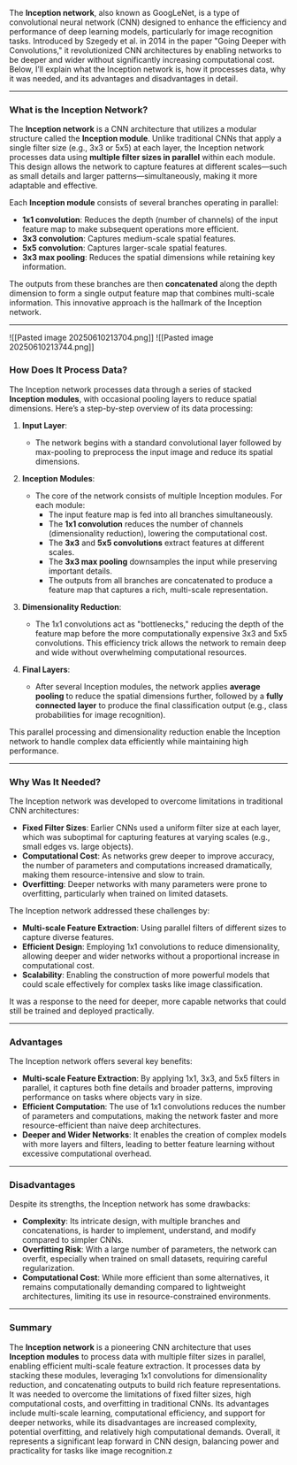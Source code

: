 The **Inception network**, also known as GoogLeNet, is a type of convolutional neural network (CNN) designed to enhance the efficiency and performance of deep learning models, particularly for image recognition tasks. Introduced by Szegedy et al. in 2014 in the paper "Going Deeper with Convolutions," it revolutionized CNN architectures by enabling networks to be deeper and wider without significantly increasing computational cost. Below, I’ll explain what the Inception network is, how it processes data, why it was needed, and its advantages and disadvantages in detail.

---

### What is the Inception Network?
The **Inception network** is a CNN architecture that utilizes a modular structure called the **Inception module**. Unlike traditional CNNs that apply a single filter size (e.g., 3x3 or 5x5) at each layer, the Inception network processes data using **multiple filter sizes in parallel** within each module. This design allows the network to capture features at different scales—such as small details and larger patterns—simultaneously, making it more adaptable and effective.

Each **Inception module** consists of several branches operating in parallel:
- **1x1 convolution**: Reduces the depth (number of channels) of the input feature map to make subsequent operations more efficient.
- **3x3 convolution**: Captures medium-scale spatial features.
- **5x5 convolution**: Captures larger-scale spatial features.
- **3x3 max pooling**: Reduces the spatial dimensions while retaining key information.

The outputs from these branches are then **concatenated** along the depth dimension to form a single output feature map that combines multi-scale information. This innovative approach is the hallmark of the Inception network.

---
![[Pasted image 20250610213704.png]]
![[Pasted image 20250610213744.png]]
### How Does It Process Data?
The Inception network processes data through a series of stacked **Inception modules**, with occasional pooling layers to reduce spatial dimensions. Here’s a step-by-step overview of its data processing:

1. **Input Layer**:
   - The network begins with a standard convolutional layer followed by max-pooling to preprocess the input image and reduce its spatial dimensions.

2. **Inception Modules**:
   - The core of the network consists of multiple Inception modules. For each module:
     - The input feature map is fed into all branches simultaneously.
     - The **1x1 convolution** reduces the number of channels (dimensionality reduction), lowering the computational cost.
     - The **3x3** and **5x5 convolutions** extract features at different scales.
     - The **3x3 max pooling** downsamples the input while preserving important details.
     - The outputs from all branches are concatenated to produce a feature map that captures a rich, multi-scale representation.

3. **Dimensionality Reduction**:
   - The 1x1 convolutions act as "bottlenecks," reducing the depth of the feature map before the more computationally expensive 3x3 and 5x5 convolutions. This efficiency trick allows the network to remain deep and wide without overwhelming computational resources.

4. **Final Layers**:
   - After several Inception modules, the network applies **average pooling** to reduce the spatial dimensions further, followed by a **fully connected layer** to produce the final classification output (e.g., class probabilities for image recognition).

This parallel processing and dimensionality reduction enable the Inception network to handle complex data efficiently while maintaining high performance.

---

### Why Was It Needed?
The Inception network was developed to overcome limitations in traditional CNN architectures:
- **Fixed Filter Sizes**: Earlier CNNs used a uniform filter size at each layer, which was suboptimal for capturing features at varying scales (e.g., small edges vs. large objects).
- **Computational Cost**: As networks grew deeper to improve accuracy, the number of parameters and computations increased dramatically, making them resource-intensive and slow to train.
- **Overfitting**: Deeper networks with many parameters were prone to overfitting, particularly when trained on limited datasets.

The Inception network addressed these challenges by:
- **Multi-scale Feature Extraction**: Using parallel filters of different sizes to capture diverse features.
- **Efficient Design**: Employing 1x1 convolutions to reduce dimensionality, allowing deeper and wider networks without a proportional increase in computational cost.
- **Scalability**: Enabling the construction of more powerful models that could scale effectively for complex tasks like image classification.

It was a response to the need for deeper, more capable networks that could still be trained and deployed practically.

---

### Advantages
The Inception network offers several key benefits:
- **Multi-scale Feature Extraction**: By applying 1x1, 3x3, and 5x5 filters in parallel, it captures both fine details and broader patterns, improving performance on tasks where objects vary in size.
- **Efficient Computation**: The use of 1x1 convolutions reduces the number of parameters and computations, making the network faster and more resource-efficient than naive deep architectures.
- **Deeper and Wider Networks**: It enables the creation of complex models with more layers and filters, leading to better feature learning without excessive computational overhead.

---

### Disadvantages
Despite its strengths, the Inception network has some drawbacks:
- **Complexity**: Its intricate design, with multiple branches and concatenations, is harder to implement, understand, and modify compared to simpler CNNs.
- **Overfitting Risk**: With a large number of parameters, the network can overfit, especially when trained on small datasets, requiring careful regularization.
- **Computational Cost**: While more efficient than some alternatives, it remains computationally demanding compared to lightweight architectures, limiting its use in resource-constrained environments.

---

### Summary
The **Inception network** is a pioneering CNN architecture that uses **Inception modules** to process data with multiple filter sizes in parallel, enabling efficient multi-scale feature extraction. It processes data by stacking these modules, leveraging 1x1 convolutions for dimensionality reduction, and concatenating outputs to build rich feature representations. It was needed to overcome the limitations of fixed filter sizes, high computational costs, and overfitting in traditional CNNs. Its advantages include multi-scale learning, computational efficiency, and support for deeper networks, while its disadvantages are increased complexity, potential overfitting, and relatively high computational demands. Overall, it represents a significant leap forward in CNN design, balancing power and practicality for tasks like image recognition.z